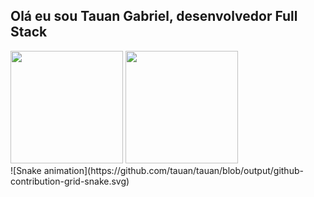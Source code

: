 ## Olá eu sou Tauan Gabriel, desenvolvedor Full Stack
<div>
  <img height="180em" src="https://github-readme-stats.vercel.app/api?username=tauan&show_icons=true&theme=dracula&include_all_commits=true&count_private=true"/>
  <img height="180em" src="https://github-readme-stats.vercel.app/api/top-langs/?username=tauan&layout=compact&langs_count=7&theme=dracula"/>
</div>
![Snake animation](https://github.com/tauan/tauan/blob/output/github-contribution-grid-snake.svg)
